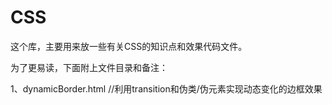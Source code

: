 # CSS

这个库，主要用来放一些有关CSS的知识点和效果代码文件。

为了更易读，下面附上文件目录和备注：

1、dynamicBorder.html  //利用transition和伪类/伪元素实现动态变化的边框效果
